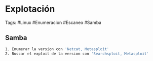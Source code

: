 # Explotación  

Tags: #Linux #Enumeracion #Escaneo #Samba

## Samba

```bash 
1. Enumerar la version con 'Netcat, Metasploit'
2. Buscar el exploit de la version con 'Searchsploit, Metasploit'
```